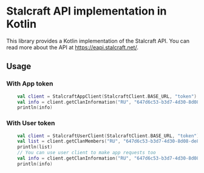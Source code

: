# Stalcraft API implementation in Kotlin

This library provides a Kotlin implementation of the Stalcraft API. You can
read more about the API at https://eapi.stalcraft.net/.

## Usage

### With App token

```kotlin
    val client = StalcraftAppClient(StalcraftClient.BASE_URL, "token")
    val info = client.getClanInformation("RU", "647d6c53-b3d7-4d30-8d08-de874eb1d845")
    println(info)
```

### With User token

```kotlin
    val client = StalcraftUserClient(StalcraftClient.BASE_URL, "token")
    val list = client.getClanMembers("RU", "647d6c53-b3d7-4d30-8d08-de874eb1d845")
    println(list)
    // You can use user client to make app requests too
    val info = client.getClanInformation("RU", "647d6c53-b3d7-4d30-8d08-de874eb1d845") 
    println(info)
```

